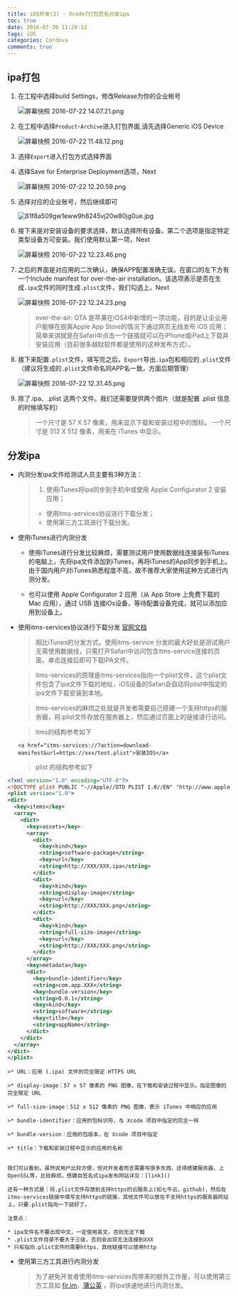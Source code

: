 ```yaml
---
title: iOS开发(3) - Xcode7打包签名分发ipa
toc: true
date: 2016-07-30 11:29:12
tags: iOS
categories: Cordova
comments: true
---
```

## ipa打包

1. 在工程中选择build Settings，修改Release为你的企业帐号

    ![屏幕快照 2016-07-22 14.07.21.png](http://ww2.sinaimg.in/large/72f96cbagw1f62npoz26lj21ja0jcjye.jpg)
<!-- more -->
2. 在工程中选择`Product`-`Archive`进入打包界面,请先选择Generic iOS Device

    ![屏幕快照 2016-07-22 11.48.12.png](http://ww1.sinaimg.in/large/72f96cbagw1f62ji4vtijj20wk07276s.jpg)

3. 选择`Export`进入打包方式选择界面

4. 选择Save for Enterprise Deployment选项，Next

    ![屏幕快照 2016-07-22 12.20.59.png](http://ww2.sinaimg.in/large/72f96cbagw1f62kg4sk0bj20vc0ikgq3.jpg)

5. 选择对应的企业账号，然后继续即可

    ![81f8a509gw1eww9h8245vj20w80jg0ue.jpg](http://ww1.sinaimg.in/large/72f96cbagw1f62khx4lm1j20w80jg0ue.jpg)

6. 接下来是对安装设备的要求选择，默认选择所有设备。第二个选项是指定特定类型设备方可安装。我们使用默认第一项，Next

    ![屏幕快照 2016-07-22 12.23.46.png](http://ww3.sinaimg.in/large/72f96cbagw1f62kiylxnxj20vu0ikdky.jpg)

7. 之后的界面是对应用的二次确认，确保APP配置准确无误。在窗口的左下方有一个Include manifest for over-the-air installation。该选项表示是否在生成`.ipa`文件的同时生成`.plist`文件，我们勾选上，Next

    ![屏幕快照 2016-07-22 12.24.23.png](http://ww4.sinaimg.in/large/72f96cbagw1f62kpd26bnj20v60ic76s.jpg)

    >over-the-air: OTA 是苹果在iOS4中新增的一项功能，目的是让企业用户能够在脱离Apple App Store的情况下通过网页无线发布 iOS 应用；简单来讲就是在Safari中点击一个链接就可以在iPhone或iPad上下载并安装应用（目前很多越狱软件都是使用的这种发布方式）。

8. 接下来配置`.plist`文件，填写完之后，`Export`导出`.ipa`包和相应的`.plist`文件（建议将生成的`.plist`文件命名同APP名一致，方面后期管理）

    ![屏幕快照 2016-07-22 12.31.45.png](http://ww3.sinaimg.in/large/72f96cbagw1f62krvt9ssj20uy0iizo5.jpg)

9. 除了.ipa、.plist 这两个文件。我们还需要提供两个图片（就是配置 .plist 信息的时候填写的）

    > 一个尺寸是 57 X 57 像素，用来显示下载和安装过程中的图标。
    > 一个尺寸是 512 X 512 像素，用来在 iTunes 中显示。

## 分发ipa

* 内测分发ipa文件给测试人员主要有3种方法：

    >1. 使用iTunes将ipa同步到手机中或使用 Apple Configurator 2 安装应用；
    >* 使用itms-services协议进行下载分发；
    >* 使用第三方工具进行下载分发。



* 使用iTunes进行内测分发

    * 使用iTunes进行分发比较麻烦，需要测试用户使用数据线连接装有iTunes的电脑上，先将ipa文件添加到iTunes，再将iTunes的App同步到手机上。由于国内用户对iTunes熟悉程度不高，故不推荐大家使用这种方式进行内测分发。

    * 也可以使用 Apple Configurator 2 应用（从 App Store 上免费下载的 Mac 应用），通过 USB 连接iOs设备，等待配置设备完成，就可以添加应用到设备上。

* 使用itms-services协议进行下载分发 [官网文档](http://help.apple.com/deployment/ios/#/apda0e3426d7)

    >相比iTunes的分发方式，使用itms-service 分发的最大好处是测试用户无需使用数据线，只需打开Safari中访问包含itms-service连接的页面，单击连接后即可下载IPA文件。

    >itms-services的原理是itms-services指向一个plist文件，这个plist文件包含了ipa文件下载的地址，iOS设备的Safari会自动将plist中指定的ipa文件下载安装到本地。

    >itms-services的麻烦之处就是开发者需要自己搭建一个支持https的服务器，将.plist文件存放在服务器上，然后通过页面上的链接进行访问。

    >itms的结构参考如下

    `<a href="itms-services://?action=download-manifest&url=https://xxx/test.plist">安装IOS</a> `

    >plist 的结构参考如下

```xml  
<?xml version="1.0" encoding="UTF-8"?>
<!DOCTYPE plist PUBLIC "-//Apple//DTD PLIST 1.0//EN" "http://www.apple.com/DTDs/PropertyList-1.0.dtd">
<plist version="1.0">
<dict>
  <key>items</key>
  <array>
    <dict>
      <key>assets</key>
      <array>
        <dict>
          <key>kind</key>
          <string>software-package</string>
          <key>url</key>
          <string>http://XXX/XXX.ipa</string>
        </dict>
        <dict>
          <key>kind</key>
          <string>display-image</string>
          <key>url</key>
          <string>http://XXX/XXX.png</string>
        </dict>
        <dict>
          <key>kind</key>
          <string>full-size-image</string>
          <key>url</key>
          <string>http://XXX/XXX.png</string>
        </dict>
      </array>
      <key>metadata</key>
      <dict>
        <key>bundle-identifier</key>
        <string>com.app.XXX</string>
        <key>bundle-version</key>
        <string>0.0.1</string>
        <key>kind</key>
        <string>software</string>
        <key>title</key>
        <string>appName</string>
      </dict>
    </dict>
  </array>
</dict>
</plist>
```

    >* URL：应用 (.ipa) 文件的完全限定 HTTPS URL

    >* display-image：57 x 57 像素的 PNG 图像，在下载和安装过程中显示。指定图像的完全限定 URL

    >* full-size-image：512 x 512 像素的 PNG 图像，表示 iTunes 中相应的应用

    >* bundle-identifier：应用的包标识符，与 Xcode 项目中指定的完全一样

    >* bundle-version：应用的包版本，在 Xcode 项目中指定

    >* title：下载和安装过程中显示的应用的名称


    我们可以看到，虽然说用户比较方便，但对开发者而言需要写很多东西，还得搭建服务器，上OpenSSL等，比较麻烦。搭建自签名式ipa发布网站详见：[link]()

    还有一种方式是：将.plist文件存放到支持https的云服务上(如七牛云，github)，然后在itms-services链接中填写支持https的链接，其他文件可以放在不支持https的服务器网站上，只要.plist指向一下就好了。

    注意点：

    * ipa文件名不要出现中文，一定使用英文，否则无法下载
    * .plist文件目录不要大于三级，否则会出现无法连接到XXX
    * 只有指向.plist文件时需要https，其他链接可以使用http


* 使用第三方工具进行内测分发

    >为了避免开发者使用itms-services而带来的额外工作量，可以使用第三方工具如 [fir.im](http://fir.im/)，[蒲公英](https://www.pgyer.com/) ，将ipa快速地进行内测分发。

                          

